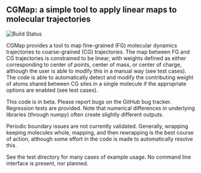 ## CGMap: a simple tool to apply linear maps to molecular trajectories

![Build Status](https://travis-ci.org/uchicago-voth/cgmap.svg?branch=master)

CGMap provides a tool to map fine-grained (FG) molecular dynamics trajectories
to coarse-grained (CG) trajectories. The map between FG and CG trajectories is
constrained to be linear, with weights defined as either corresponding to center
of points, center of mass, or center of charge, although the user is able to
modify this in a manual way (see test cases). The code is able to automatically
detect and modify the contributing weight of atoms shared between CG sites in a
single molecule if the appropriate options are enabled (see test cases).

This code is in beta. Please report bugs on the GitHub bug tracker. Regression
tests are provided. Note that numerical differences in underlying libraries
(through numpy) often create slightly different outputs.

Periodic boundary issues are not currently validated. Generally, wrapping
keeping molecules whole, mapping, and then rewrapping is the best course of
action, although some effort in the code is made to automatically resolve this.

See the test directory for many cases of example usage. No command line
interface is present, nor planned.
